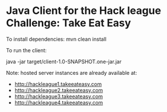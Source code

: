 
# Java Client for the Hack league Challenge: Take Eat Easy

To install dependencies:
mvn clean install

To run the client:

java -jar target/client-1.0-SNAPSHOT.one-jar.jar <yourname> <server url>



Note: hosted server instances are already available at:

* http://hackleague1.takeeateasy.com
* http://hackleague2.takeeateasy.com
* http://hackleague3.takeeateasy.com
* http://hackleague4.takeeateasy.com
